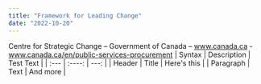 ```yaml
---
title: "Framework for Leading Change"
date: "2022-10-20"
---
```

Centre for Strategic Change – Government of Canada – www.canada.ca - www.canada.ca/en/public-services-procurement
| Syntax      | Description | Test Text     |
| :---        |    :----:   |          ---: |
| Header      | Title       | Here's this   |
| Paragraph   | Text        | And more      |
